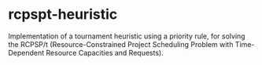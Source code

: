 # rcpspt-heuristic
Implementation of a tournament heuristic using a priority rule, for solving the RCPSP/t (Resource-Constrained Project Scheduling Problem with Time-Dependent Resource Capacities and Requests).
